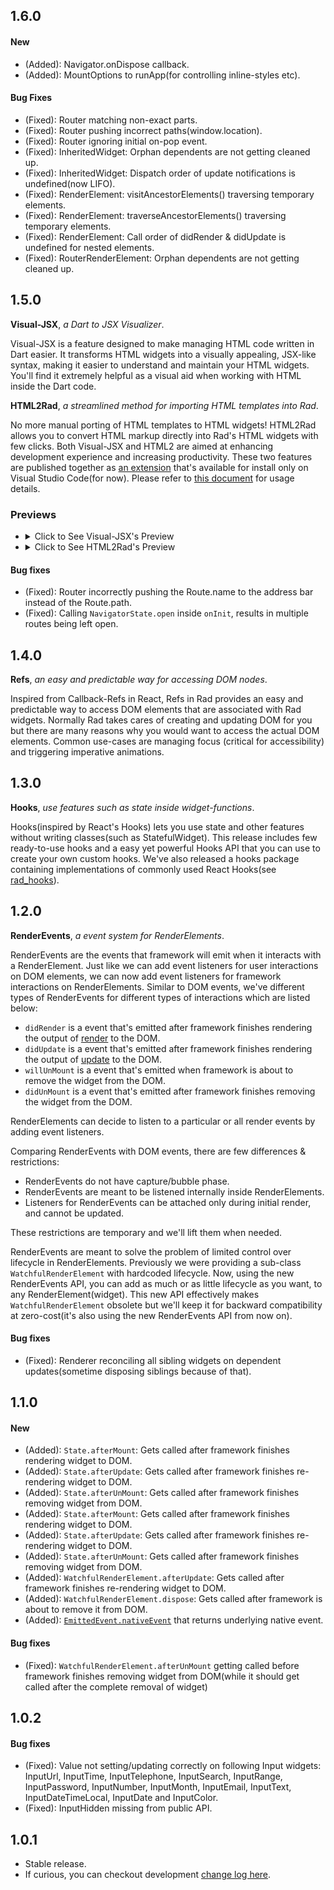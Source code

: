 ## 1.6.0

#### New

- (Added): Navigator.onDispose callback.
- (Added): MountOptions to runApp(for controlling inline-styles etc).

#### Bug Fixes

- (Fixed): Router matching non-exact parts.
- (Fixed): Router pushing incorrect paths(window.location).
- (Fixed): Router ignoring initial on-pop event.
- (Fixed): InheritedWidget: Orphan dependents are not getting cleaned up.
- (Fixed): InheritedWidget: Dispatch order of update notifications is undefined(now LIFO).
- (Fixed): RenderElement: visitAncestorElements() traversing temporary elements.
- (Fixed): RenderElement: traverseAncestorElements() traversing temporary elements.
- (Fixed): RenderElement: Call order of didRender & didUpdate is undefined for nested elements.
- (Fixed): RouterRenderElement: Orphan dependents are not getting cleaned up.

## 1.5.0

**Visual-JSX**, *a Dart to JSX Visualizer*.

Visual-JSX is a feature designed to make managing HTML code written in Dart easier. It transforms HTML widgets into a visually appealing, JSX-like syntax, making it easier to understand and maintain your HTML widgets. You'll find it extremely helpful as a visual aid when working with HTML inside the Dart code.

**HTML2Rad**, *a streamlined method for importing HTML templates into Rad*.

No more manual porting of HTML templates to HTML widgets! HTML2Rad allows you to convert HTML markup directly into Rad's HTML widgets with few clicks. Both Visual-JSX and HTML2 are aimed at enhancing development experience and increasing productivity. These two features are published together as [an extension](https://marketplace.visualstudio.com/items?itemName=erlage.rad) that's available for install only on Visual Studio Code(for now). Please refer to [this document](https://github.com/erlage/rad/tree/main/packages/text_editor_vscode_extension#readme) for usage details. 

### Previews

-   <details>
    <summary>Click to See Visual-JSX's Preview</summary>
        
    ![Visual-JSX Preview](https://github.com/erlage/rad/blob/47591df594be5d993d5a813667ef9d372ec80f10/packages/text_editor_vscode_extension/art/peek1.gif?raw=true)
    </details>

-   <details>
    <summary>Click to See HTML2Rad's Preview</summary>
        
    ![HTML2Rad Preview](https://github.com/erlage/rad/blob/47591df594be5d993d5a813667ef9d372ec80f10/packages/text_editor_vscode_extension/art/peek2.gif?raw=true)
    </details>

#### Bug fixes

- (Fixed): Router incorrectly pushing the Route.name to the address bar instead of the Route.path.
- (Fixed): Calling `NavigatorState.open` inside `onInit`, results in multiple routes being left open.

## 1.4.0

**Refs**, *an easy and predictable way for accessing DOM nodes*.

Inspired from Callback-Refs in React, Refs in Rad provides an easy and predictable way to access DOM elements that are associated with Rad widgets. Normally Rad takes cares of creating and updating DOM for you but there are many reasons why you would want to access the actual DOM elements. Common use-cases are managing focus (critical for accessibility) and triggering imperative animations.

## 1.3.0

**Hooks**, *use features such as state inside widget-functions*.

Hooks(inspired by React's Hooks) lets you use state and other features without writing classes(such as StatefulWidget). This release includes few ready-to-use hooks and a easy yet powerful Hooks API that you can use to create your own custom hooks. We've also released a hooks package containing implementations of commonly used React Hooks(see [rad_hooks](https://pub.dev/packages/rad_hooks)).

## 1.2.0

**RenderEvents**, *a event system for RenderElements*.

RenderEvents are the events that framework will emit when it interacts with a RenderElement. Just like we can add event listeners for user interactions on DOM elements, we can now add event listeners for framework interactions on RenderElements. Similar to DOM events, we've different types of RenderEvents for different types of interactions which are listed below:

- `didRender` is a event that's emitted after framework finishes rendering the output of [render](https://pub.dev/documentation/rad/latest/rad/RenderElement/render.html) to the DOM.
- `didUpdate` is a event that's emitted after framework finishes rendering the output of [update](https://pub.dev/documentation/rad/latest/rad/RenderElement/update.html) to the DOM.
- `willUnMount` is a event that's emitted when framework is about to remove the widget from the DOM.
- `didUnMount` is a event that's emitted after framework finishes removing the widget from the DOM.

RenderElements can decide to listen to a particular or all render events by adding event listeners. 

Comparing RenderEvents with DOM events, there are few differences & restrictions:

- RenderEvents do not have capture/bubble phase.
- RenderEvents are meant to be listened internally inside RenderElements.
- Listeners for RenderEvents can be attached only during initial render, and cannot be updated.

These restrictions are temporary and we'll lift them when needed. 

RenderEvents are meant to solve the problem of limited control over lifecycle in RenderElements. Previously we were providing a sub-class `WatchfulRenderElement` with hardcoded lifecycle. Now, using the new RenderEvents API, you can add as much or as little lifecycle as you want, to any RenderElement(widget). This new API effectively makes `WatchfulRenderElement` obsolete but we'll keep it for backward compatibility at zero-cost(it's also using the new RenderEvents API from now on).

#### Bug fixes

- (Fixed): Renderer reconciling all sibling widgets on dependent updates(sometime disposing siblings because of that).

## 1.1.0

#### New

- (Added): `State.afterMount`: Gets called after framework finishes rendering widget to DOM. 
- (Added): `State.afterUpdate`: Gets called after framework finishes re-rendering widget to DOM. 
- (Added): `State.afterUnMount`: Gets called after framework finishes removing widget from DOM.
- (Added): `State.afterMount`: Gets called after framework finishes rendering widget to DOM. 
- (Added): `State.afterUpdate`: Gets called after framework finishes re-rendering widget to DOM. 
- (Added): `State.afterUnMount`: Gets called after framework finishes removing widget from DOM.
- (Added): `WatchfulRenderElement.afterUpdate`: Gets called after framework finishes re-rendering widget to DOM.
- (Added): `WatchfulRenderElement.dispose`: Gets called after framework is about to remove it from DOM.
- (Added): [`EmittedEvent.nativeEvent`](https://pub.dev/documentation/rad/latest/rad/EmittedEvent/nativeEvent.html) that returns underlying native event.

#### Bug fixes

- (Fixed): `WatchfulRenderElement.afterUnMount` getting called before framework finishes removing widget from DOM(while it should get called after the complete removal of widget)

## 1.0.2

#### Bug fixes

- (Fixed): Value not setting/updating correctly on following Input widgets: InputUrl, InputTime, InputTelephone, InputSearch, InputRange, InputPassword, InputNumber, InputMonth, InputEmail, InputText, InputDateTimeLocal, InputDate and InputColor.
- (Fixed): InputHidden missing from public API.

## 1.0.1

- Stable release.
- If curious, you can checkout development [change log here](https://github.com/erlage/rad/blob/main/CHANGELOG.md).
